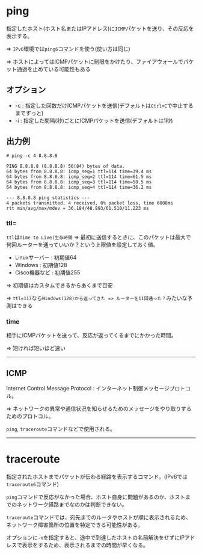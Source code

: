 # ping

指定したホスト(ホスト名またはIPアドレス)に`ICMP`パケットを送り、その反応を表示する。

=> `IPv6`環境では`ping6`コマンドを使う(使い方は同じ)

=> ホストによってはICMPパケットに制限をかけたり、ファイアウォールでパケット通過を止めている可能性もある

## オプション

- -c : 指定した回数だけICMPパケットを送信(デフォルトは`Ctrl+C`で中止するまでずっと)
- -i : 指定した間隔(秒)ごとにICMPパケットを送信(デフォルトは1秒)

## 出力例

```
# ping -c 4 8.8.8.8

PING 8.8.8.8 (8.8.8.8) 56(84) bytes of data.
64 bytes from 8.8.8.8: icmp_seq=1 ttl=114 time=39.4 ms
64 bytes from 8.8.8.8: icmp_seq=2 ttl=114 time=61.5 ms
64 bytes from 8.8.8.8: icmp_seq=3 ttl=114 time=58.5 ms
64 bytes from 8.8.8.8: icmp_seq=4 ttl=114 time=36.2 ms

--- 8.8.8.8 ping statistics ---
4 packets transmitted, 4 received, 0% packet loss, time 6008ms
rtt min/avg/max/mdev = 36.184/48.893/61.510/11.223 ms
```

### ttl=

`ttl`は`Time to Live(生存時間` => 最初に送信するときに、このパケットは最大で何回ルーターを通っていいか？という上限値を設定しておく値。

- Linuxサーバー : 初期値64
- Windows : 初期値128
- Cisco機器など : 初期値255

=> 初期値はカスタムできるからあくまで目安

=> `ttl=117`なら`Windows(128)から返ってきた => ルーターを11回通った？`みたいな予測はできる

### time

相手にICMPパケットを送って、反応が返ってくるまでにかかった時間。

=> 短ければ短いほど速い

---

## ICMP

Internet Control Message Protocol : インターネット制御メッセージプロトコル。

=> ネットワークの異常や通信状況を知らせるためのメッセージをやり取りするためのプロトコル。

`ping`, `traceroute`コマンドなどで使用される。

---

# traceroute

指定されたホストまでパケットが伝わる経路を表示するコマンド。(IPv6では`traceroute6`コマンド)

`ping`コマンドで反応がなかった場合、ホスト自身に問題があるのか、ホストまでのネットワーク経路までなのかは判断できない。

`traceroute`コマンドでは、宛先までのルータやホストが順に表示されるため、ネットワーク障害箇所の位置を特定できる可能性がある。

オプションに`-n`を指定すると、途中で到達したホストの名前解決をせずにIPアドレスで表示をするため、表示されるまでの時間が早くなる。

